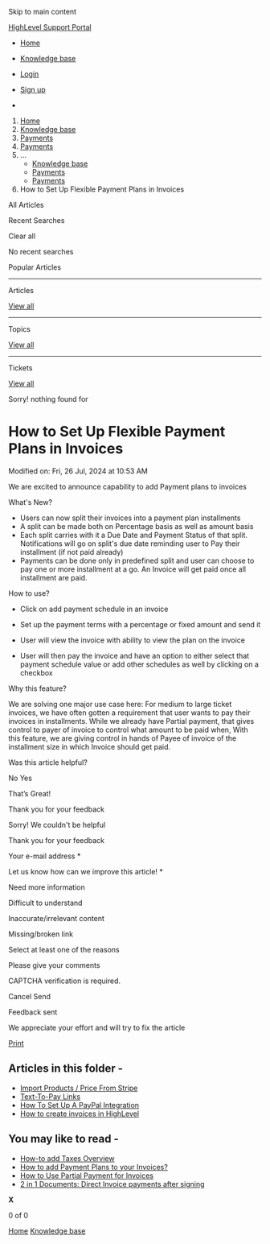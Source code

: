 Skip to main content

[ HighLevel Support Portal ](https://help.gohighlevel.com)

  * [ Home ](/support/home)
  * [ Knowledge base ](/support/solutions)

  * [Login](/support/login)
  * [Sign up](/support/signup)
  * 

  1. [Home](/support/home)
  2. [Knowledge base](/support/solutions)
  3. [Payments](/support/solutions/155000000067)
  4. [Payments](/support/solutions/folders/48000682654)
  5. ... 
     * [Knowledge base](/support/solutions)
     * [Payments](/support/solutions/155000000067)
     * [Payments](/support/solutions/folders/48000682654)
  6. How to Set Up Flexible Payment Plans in Invoices

All  Articles 

Recent Searches

Clear all

No recent searches

Popular Articles

* * *

Articles

[View all](/support/search/solutions)

* * *

Topics

[View all](/support/search/topics)

* * *

Tickets

[View all](/support/search/tickets)

Sorry! nothing found for   

# How to Set Up Flexible Payment Plans in Invoices

Modified on: Fri, 26 Jul, 2024 at 10:53 AM

We are excited to announce capability to add Payment plans to invoices

What's New?

  * Users can now split their invoices into a payment plan installments
  * A split can be made both on Percentage basis as well as amount basis
  * Each split carries with it a Due Date and Payment Status of that split. Notifications will go on split's due date reminding user to Pay their installment (if not paid already)
  * Payments can be done only in predefined split and user can choose to pay one or more installment at a go. An Invoice will get paid once all installment are paid.

How to use?

  * Click on add payment schedule in an invoice

  * Set up the payment terms with a percentage or fixed amount and send it

  * User will view the invoice with ability to view the plan on the invoice

  * User will then pay the invoice and have an option to either select that payment schedule value or add other schedules as well by clicking on a checkbox

Why this feature?

We are solving one major use case here: For medium to large ticket invoices, we have often gotten a requirement that user wants to pay their invoices in installments. While we already have Partial payment, that gives control to payer of invoice to control what amount to be paid when, With this feature, we are giving control in hands of Payee of invoice of the installment size in which Invoice should get paid.

Was this article helpful?

No  Yes 

That’s Great!

Thank you for your feedback

Sorry! We couldn't be helpful

Thank you for your feedback

Your e-mail address *

Let us know how can we improve this article! *

Need more information 

Difficult to understand 

Inaccurate/irrelevant content 

Missing/broken link 

Select at least one of the reasons 

Please give your comments 

CAPTCHA verification is required. 

Cancel  Send 

Feedback sent

We appreciate your effort and will try to fix the article

[Print](javascript:print\(\))

## Articles in this folder -

  * [Import Products / Price From Stripe](/support/solutions/articles/48001202184-import-products-price-from-stripe)
  * [Text-To-Pay Links](/support/solutions/articles/48001202185-text-to-pay-links)
  * [How To Set Up A PayPal Integration](/support/solutions/articles/48001204158-how-to-set-up-a-paypal-integration)
  * [How to create invoices in HighLevel](/support/solutions/articles/48001208702-how-to-create-invoices-in-highlevel)

## You may like to read -

  * [How-to add Taxes Overview](/support/solutions/articles/48001224104-how-to-add-taxes-overview)
  * [How to add Payment Plans to your Invoices?](/support/solutions/articles/155000003164-how-to-add-payment-plans-to-your-invoices-)
  * [How to Use Partial Payment for Invoices](/support/solutions/articles/155000002614-how-to-use-partial-payment-for-invoices)
  * [2 in 1 Documents: Direct Invoice payments after signing](/support/solutions/articles/155000004063-2-in-1-documents-direct-invoice-payments-after-signing)

**X**

0 of 0 []()

[Home](/support/home) [Knowledge base](/support/solutions)
